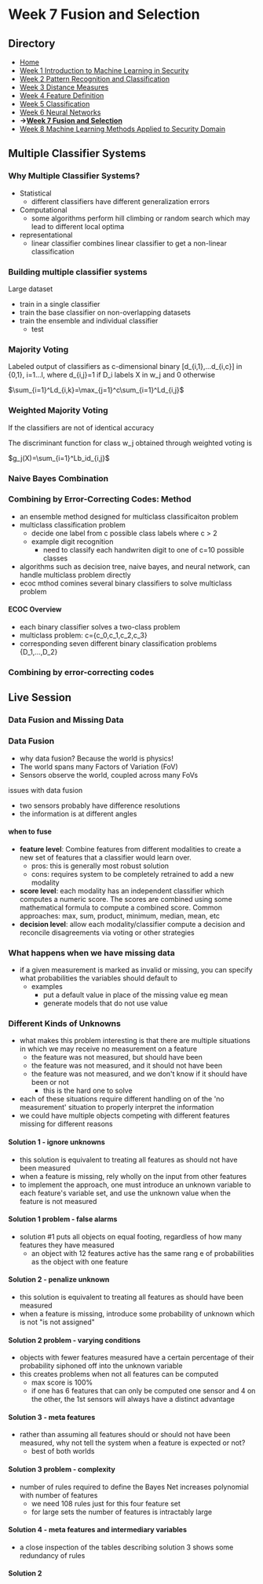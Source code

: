 # Week 7 Fusion and Selection

## Directory
- [Home](/README.md#table-of-contents)
- [Week 1 Introduction to Machine Learning in Security](/week1/README.md#week-1-introduction-to-machine-learning-in-security)
- [Week 2 Pattern Recognition and Classification](/week2/README.md#week-2-pattern-recognition-and-classificatoin)
- [Week 3 Distance Measures](/week3/README.md#week-3-distance-measures)
- [Week 4 Feature Definition](/week4/README.md#week-4-feature-definition)
- [Week 5 Classification](/week5/README.md#week-5-classification)
- [Week 6 Neural Networks](/week6/README.md#week-6-neural-networks)
- **&rarr;[Week 7 Fusion and Selection](/week7/README.md#week-7-fusion-and-selection)**
- [Week 8 Machine Learning Methods Applied to Security Domain](/week8/README.md#week-8-machine-learning-methods-applied-to-security-domain)

## Multiple Classifier Systems

### Why Multiple Classifier Systems?
- Statistical
  - different classifiers have different generalization errors
- Computational
  - some algorithms perform hill climbing or random search which may lead to different local optima
- representational 
  - linear classifier combines linear classifier to get a non-linear classification

### Building multiple classifier systems
Large dataset
- train in a single classifier
- train the base classifier on non-overlapping datasets
- train the ensemble and individual classifier
  - test

### Majority Voting

Labeled output of classifiers as c-dimensional binary [d_{i,1},...d_{i,c}] in {0,1}, i=1...l, where d_{i,j}=1 if D_i labels X in w_j and 0 otherwise

$\sum_{i=1}^Ld_{i,k}=\max_{j=1}^c\sum_{i=1}^Ld_{i,j}$

### Weighted Majority Voting
If the classifiers are not of identical accuracy

The discriminant function for class w_j obtained through weighted voting is

$g_j(X)=\sum_{i=1}^Lb_id_{i,j}$

### Naive Bayes Combination

### Combining by Error-Correcting Codes: Method

- an ensemble method designed for multiclass classificaiton problem
- multiclass classification problem
  - decide one label from c possible class labels where c > 2
  - example digit recognition
    - need to classify each handwriten digit to one of c=10 possible classes
- algorithms such as decision tree, naive bayes, and neural network, can handle multiclass problem directly
- ecoc mthod comines several binary classifiers to solve multiclass problem

#### ECOC Overview
- each binary classifier solves a two-class problem
- multiclass problem: c={c_0,c_1,c_2,c_3}
- corresponding seven different binary classification problems {D_1,...,D_2}

### Combining by error-correcting codes

## Live Session

### Data Fusion and Missing Data

### Data Fusion
- why data fusion? Because the world is physics!
- The world spans many Factors of Variation (FoV)
- Sensors observe the world, coupled across many FoVs

issues with data fusion
- two sensors probably have difference resolutions
- the information is at different angles

#### when to fuse
- **feature level**: Combine features from different modalities to create a new set of features that a classifier would learn over.
  - pros: this is generally most robust solution
  - cons: requires system to be completely retrained to add a new modality
- **score level**: each modality has an independent classifier which computes a numeric score. The scores are combined using some mathematical formula to compute a combined score. Common approaches: max, sum, product, minimum, median, mean, etc
- **decision level**: allow each modality/classifier compute a decision and reconcile disagreements via voting or other strategies

### What happens when we have missing data
- if a given measurement is marked as invalid or missing, you can specify what probabilities the variables should default to
  - examples
    - put a default value in place of the missing value eg mean
    - generate models that do not use value

### Different Kinds of Unknowns
- what makes this problem interesting is that there are multiple situations in which we may receive no measurement on a feature
  - the feature was not measured, but should have been
  - the feature was not measured, and it should not have been
  - the feature was not measured, and we don't know if it should have been or not
    - this is the hard one to solve
- each of these situations require different handling on of the 'no measurement' situation to properly interpret the information
- we could have multiple objects competing with different features missing for different reasons

#### Solution 1 - ignore unknowns
- this solution is equivalent to treating all features as should not have been measured
- when a feature is missing, rely wholly on the input from other features
- to implement the approach, one must introduce an unknown variable to each feature's variable set, and use the unknown value when the feature is not measured

#### Solution 1 problem - false alarms
- solution #1 puts all objects on equal footing, regardless of how many features they have measured
  - an object with 12 features active has the same rang e of probabilities as the object with one feature

#### Solution 2 - penalize unknown
- this solution is equivalent to treating all features as should have been measured
- when a feature is missing, introduce some probability of unknown which is not "is not assigned"

#### Solution 2 problem - varying conditions
- objects with fewer features measured have a certain percentage of their probability siphoned off into the unknown variable
- this creates problems when not all features can be computed
  - max score is 100%
  - if one has 6 features that can only be computed one sensor and 4 on the other, the 1st sensors will always have a distinct advantage


#### Solution 3 - meta features
- rather than assuming all features should or should not have been measured, why not tell the system when a feature is expected or not?
  - best of both worlds

#### Solution 3 problem - complexity

- number of rules required to define the Bayes Net increases polynomial with number of features
  - we need 108 rules just for this four feature set
  - for large sets the number of features is intractably large

#### Solution 4 - meta features and intermediary variables
- a close inspection of the tables describing solution 3 shows some redundancy of rules




#### Solution 2
